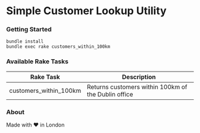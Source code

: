 # Simple Customer Lookup Utility

### Getting Started

```
bundle install
bundle exec rake customers_within_100km
```

### Available Rake Tasks

| Rake Task | Description |
|-----------|-------------|
| customers_within_100km | Returns customers within 100km of the Dublin office

### About

Made with &#10084; in London
